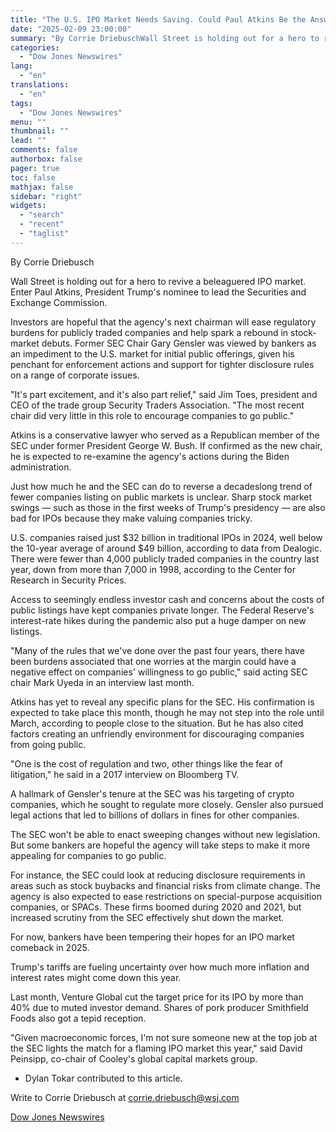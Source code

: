 ```yaml
---
title: "The U.S. IPO Market Needs Saving. Could Paul Atkins Be the Answer? — WSJ"
date: "2025-02-09 23:00:00"
summary: "By Corrie DriebuschWall Street is holding out for a hero to revive a beleaguered IPO market. Enter Paul Atkins, President Trump's nominee to lead the Securities and Exchange Commission.Investors are hopeful that the agency's next chairman will ease regulatory burdens for publicly traded companies and help spark a rebound in..."
categories:
  - "Dow Jones Newswires"
lang:
  - "en"
translations:
  - "en"
tags:
  - "Dow Jones Newswires"
menu: ""
thumbnail: ""
lead: ""
comments: false
authorbox: false
pager: true
toc: false
mathjax: false
sidebar: "right"
widgets:
  - "search"
  - "recent"
  - "taglist"
---
```


By Corrie Driebusch

Wall Street is holding out for a hero to revive a beleaguered IPO market. Enter Paul Atkins, President Trump's nominee to lead the Securities and Exchange Commission.

Investors are hopeful that the agency's next chairman will ease regulatory burdens for publicly traded companies and help spark a rebound in stock-market debuts. Former SEC Chair Gary Gensler was viewed by bankers as an impediment to the U.S. market for initial public offerings, given his penchant for enforcement actions and support for tighter disclosure rules on a range of corporate issues.

"It's part excitement, and it's also part relief," said Jim Toes, president and CEO of the trade group Security Traders Association. "The most recent chair did very little in this role to encourage companies to go public."

Atkins is a conservative lawyer who served as a Republican member of the SEC under former President George W. Bush. If confirmed as the new chair, he is expected to re-examine the agency's actions during the Biden administration.

Just how much he and the SEC can do to reverse a decadeslong trend of fewer companies listing on public markets is unclear. Sharp stock market swings — such as those in the first weeks of Trump's presidency — are also bad for IPOs because they make valuing companies tricky.

U.S. companies raised just $32 billion in traditional IPOs in 2024, well below the 10-year average of around $49 billion, according to data from Dealogic. There were fewer than 4,000 publicly traded companies in the country last year, down from more than 7,000 in 1998, according to the Center for Research in Security Prices.

Access to seemingly endless investor cash and concerns about the costs of public listings have kept companies private longer. The Federal Reserve's interest-rate hikes during the pandemic also put a huge damper on new listings.

"Many of the rules that we've done over the past four years, there have been burdens associated that one worries at the margin could have a negative effect on companies' willingness to go public," said acting SEC chair Mark Uyeda in an interview last month.

Atkins has yet to reveal any specific plans for the SEC. His confirmation is expected to take place this month, though he may not step into the role until March, according to people close to the situation. But he has also cited factors creating an unfriendly environment for discouraging companies from going public.

"One is the cost of regulation and two, other things like the fear of litigation," he said in a 2017 interview on Bloomberg TV.

A hallmark of Gensler's tenure at the SEC was his targeting of crypto companies, which he sought to regulate more closely. Gensler also pursued legal actions that led to billions of dollars in fines for other companies.

The SEC won't be able to enact sweeping changes without new legislation. But some bankers are hopeful the agency will take steps to make it more appealing for companies to go public.

For instance, the SEC could look at reducing disclosure requirements in areas such as stock buybacks and financial risks from climate change. The agency is also expected to ease restrictions on special-purpose acquisition companies, or SPACs. These firms boomed during 2020 and 2021, but increased scrutiny from the SEC effectively shut down the market.

For now, bankers have been tempering their hopes for an IPO market comeback in 2025.

Trump's tariffs are fueling uncertainty over how much more inflation and interest rates might come down this year.

Last month, Venture Global cut the target price for its IPO by more than 40% due to muted investor demand. Shares of pork producer Smithfield Foods also got a tepid reception.

"Given macroeconomic forces, I'm not sure someone new at the top job at the SEC lights the match for a flaming IPO market this year," said David Peinsipp, co-chair of Cooley's global capital markets group.

* Dylan Tokar contributed to this article.

Write to Corrie Driebusch at corrie.driebusch@wsj.com

[Dow Jones Newswires](https://www.tradingview.com/news/DJN_DN20250209000356:0/)
